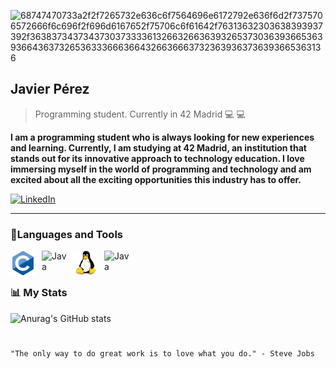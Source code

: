 ![68747470733a2f2f7265732e636c6f7564696e6172792e636f6d2f7375706572666f6c696f2f696d6167652f75706c6f61642f76313632303638393937392f363837343734373037333361326632663639326537303639366536393664363732653633366636643266366637323639363736393665363136](https://user-images.githubusercontent.com/58959408/232639433-cb0aea21-66f0-4508-a771-85e2089c5a87.gif)

<link rel="stylesheet" href="https://cdnjs.cloudflare.com/ajax/libs/font-awesome/6.0.0-beta3/css/all.min.css">

## Javier Pérez 	
> Programming student. Currently in 42 Madrid 💻 :computer:
 
**I am a programming student who is always looking for new experiences and learning. Currently, I am studying at 42 Madrid, an institution that stands out for its innovative approach to technology education. I love immersing myself in the world of programming and technology and am excited about all the exciting opportunities this industry has to offer.**

[![LinkedIn](https://img.shields.io/badge/LinkedIn-0077B5?style=for-the-badge&logo=linkedin&logoColor=white)](https://www.linkedin.com/in/javierperez3d/)

---

### 	:thought_balloon:Languages and Tools

<img align="left" alt="Java" width="40px" style="padding-right:10px;" src="https://raw.githubusercontent.com/devicons/devicon/master/icons/c/c-original.svg"/>
<img align="left" alt="Java" width="40px" style="padding-right:10px;" src="https://www.vectorlogo.zone/logos/git-scm/git-scm-icon.svg"/>
<img align="left" alt="Java" width="40px" style="padding-right:10px;" src="https://raw.githubusercontent.com/devicons/devicon/master/icons/linux/linux-original.svg"/>
<img align="left" alt="Java" width="40px" style="padding-right:10px;" src="https://www.vectorlogo.zone/logos/gnu_bash/gnu_bash-icon.svg"/>
<br />

#

### 📊 My Stats

![Anurag's GitHub stats](https://github-readme-stats.vercel.app/api?username=javiperlo&theme=light&show_icons=true)

#

~~~
"The only way to do great work is to love what you do." - Steve Jobs
~~~
